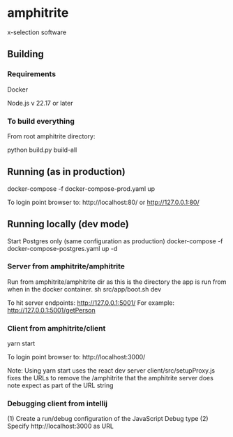 # amphitrite

x-selection software

## Building
### Requirements
Docker

Node.js v 22.17 or later
### To build everything
From root amphitrite directory:

python build.py build-all

## Running (as in production)
docker-compose -f docker-compose-prod.yaml up

To login point browser to: http://localhost:80/ or http://127.0.0.1:80/

## Running locally (dev mode)
Start Postgres only (same configuration as production)
docker-compose -f docker-compose-postgres.yaml up -d 

### Server from amphitrite/amphitrite
Run from amphitrite/amphitrite dir as this is the directory the app is run from when in the docker container.
sh src/app/boot.sh dev

To hit server endpoints: http://127.0.0.1:5001/
For example:
http://127.0.0.1:5001/getPerson

### Client from amphitrite/client
yarn start

To login point browser to: http://localhost:3000/

Note: Using yarn start uses the react dev server client/src/setupProxy.js fixes the URLs to remove the /amphitrite that the amphitrite server does note expect as part of the URL string 

### Debugging client from intellij
(1) Create a run/debug configuration of the JavaScript Debug type
(2) Specify http://localhost:3000 as URL

